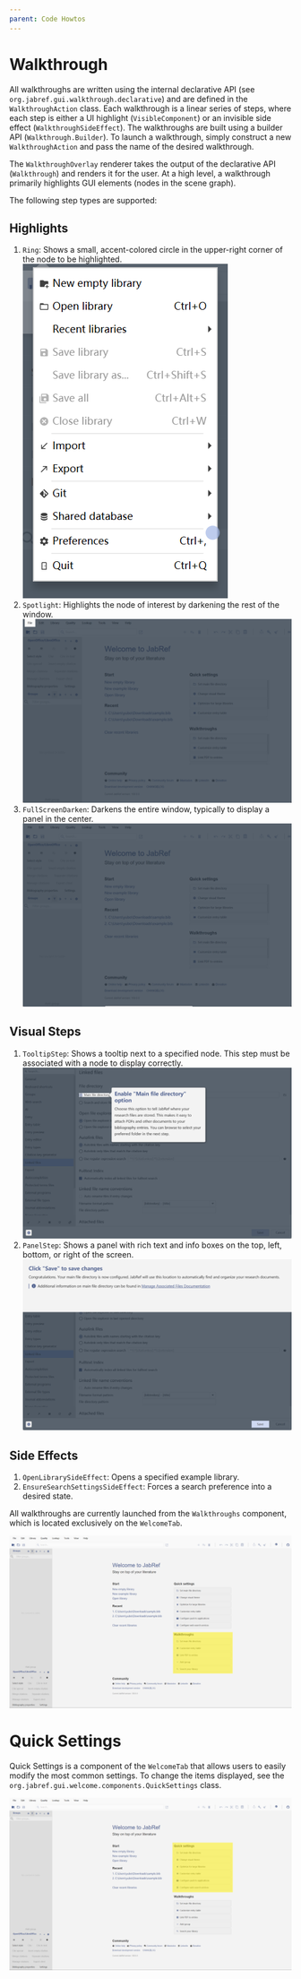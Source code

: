 ```yaml
---
parent: Code Howtos
---
```


# Walkthrough

All walkthroughs are written using the internal declarative API (see `org.jabref.gui.walkthrough.declarative`) and are
defined in the `WalkthroughAction` class. Each walkthrough is a linear series of steps, where each step is either a UI
highlight (`VisibleComponent`) or an invisible side effect (`WalkthroughSideEffect`). The walkthroughs are built using a
builder API (`Walkthrough.Builder`). To launch a walkthrough, simply construct a new `WalkthroughAction` and pass the
name of the desired walkthrough.

The `WalkthroughOverlay` renderer takes the output of the declarative API (`Walkthrough`) and renders it for the user.
At a high level, a walkthrough primarily highlights GUI elements (nodes in the scene graph).

The following step types are supported:

## Highlights

1. `Ring`: Shows a small, accent-colored circle in the upper-right corner of the node to be highlighted.
   ![A blue, semi-transparent circle highlighting the "Preferences" button](../images/ring.png)
2. `Spotlight`: Highlights the node of interest by darkening the rest of the window.
   ![The "File" menu item highlighted with a spotlight effect](../images/backdrop.png)
3. `FullScreenDarken`: Darkens the entire window, typically to display a panel in the center.
   ![The entire application window darkened](../images/fullscreen-darken.png)

## Visual Steps

1. `TooltipStep`: Shows a tooltip next to a specified node. This step must be associated with a node to display
   correctly.
   ![A tooltip pointing to "Use Main File Directory"](../images/tooltip.png)
2. `PanelStep`: Shows a panel with rich text and info boxes on the top, left, bottom, or right of the screen.
   ![A information panel displayed at the top of the screen.](../images/panel-step.png)

## Side Effects

1. `OpenLibrarySideEffect`: Opens a specified example library.
2. `EnsureSearchSettingsSideEffect`: Forces a search preference into a desired state.

All walkthroughs are currently launched from the `Walkthroughs` component, which is located exclusively on the
`WelcomeTab`.

![The "Walkthroughs" section of the Welcome Tab, showing a list of available walkthroughs](../images/walkthroughs.png)

# Quick Settings

Quick Settings is a component of the `WelcomeTab` that allows users to easily modify the most common settings. To change
the items displayed, see the `org.jabref.gui.welcome.components.QuickSettings` class.

![The 'Quick Settings' section of the Welcome Tab, showing options for main file directory, theme, online settings, etc](../images/quicksettings.png)
